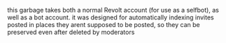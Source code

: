 this garbage takes both a normal Revolt account (for use as a selfbot), as well as a bot account. it was designed for automatically indexing invites posted in places they arent supposed to be posted, so they can be preserved even after deleted by moderators
